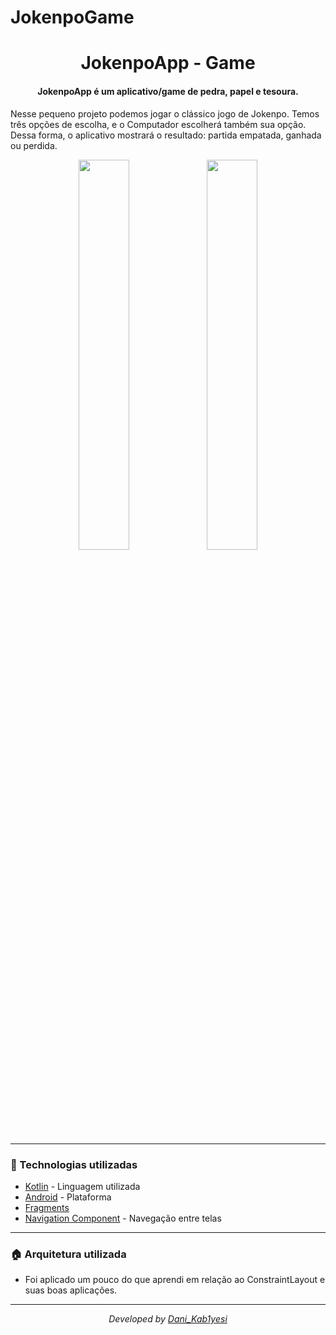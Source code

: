 # JokenpoGame
<div  align="center">
<!-- Top Image and Title -->
<h1>
JokenpoApp - Game
</h1>
<!-- Subtitle/Description -->
<h4>JokenpoApp é um aplicativo/game de pedra, papel e tesoura.</h4>
  <p align="left">
  Nesse pequeno projeto podemos jogar o clássico jogo de Jokenpo. Temos três opções de escolha, e o Computador escolherá também sua opção. Dessa forma, o aplicativo mostrará o resultado: partida empatada, ganhada ou perdida.
  </p>
<p>
  
<img  width="40%"  src="https://i.imgur.com/atqbEpi.jpg">
<img  width="40%"  src="https://i.imgur.com/1ZZA4nz.jpg">
</div>

---

### :rocket: Technologias utilizadas
- [Kotlin](https://kotlinlang.org) - Linguagem utilizada
- [Android](https://developer.android.com) - Plataforma
- [Fragments](https://developer.android.com/guide/fragments)
- [Navigation Component](https://developer.android.com/guide/navigation/navigation-getting-started) - Navegação entre telas
---

### 🏠 Arquitetura utilizada
- Foi aplicado um pouco do que aprendi em relação ao ConstraintLayout e suas boas aplicações.
---
<div align="center">
<p><i>Developed by <a href="https://www.linkedin.com/in/daniel-matos1/">Dani_Kab1yesi</i></p>
</div>
<p>
